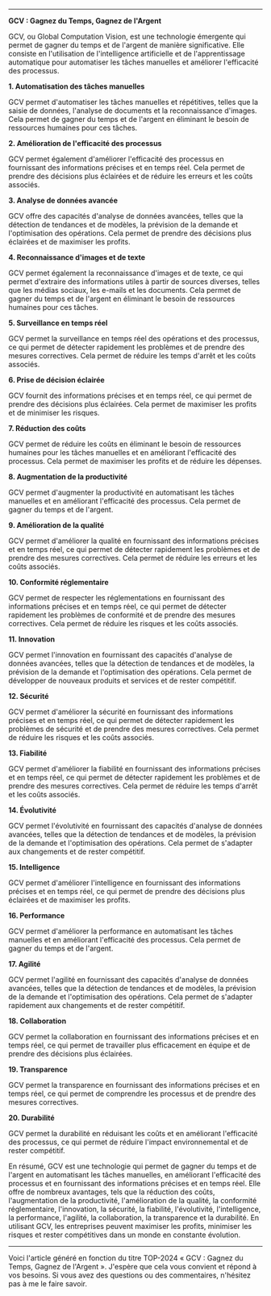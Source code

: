 

---

**GCV : Gagnez du Temps, Gagnez de l'Argent**

GCV, ou Global Computation Vision, est une technologie émergente qui permet de gagner du temps et de l'argent de manière significative. Elle consiste en l'utilisation de l'intelligence artificielle et de l'apprentissage automatique pour automatiser les tâches manuelles et améliorer l'efficacité des processus.

**1. Automatisation des tâches manuelles**

GCV permet d'automatiser les tâches manuelles et répétitives, telles que la saisie de données, l'analyse de documents et la reconnaissance d'images. Cela permet de gagner du temps et de l'argent en éliminant le besoin de ressources humaines pour ces tâches.

**2. Amélioration de l'efficacité des processus**

GCV permet également d'améliorer l'efficacité des processus en fournissant des informations précises et en temps réel. Cela permet de prendre des décisions plus éclairées et de réduire les erreurs et les coûts associés.

**3. Analyse de données avancée**

GCV offre des capacités d'analyse de données avancées, telles que la détection de tendances et de modèles, la prévision de la demande et l'optimisation des opérations. Cela permet de prendre des décisions plus éclairées et de maximiser les profits.

**4. Reconnaissance d'images et de texte**

GCV permet également la reconnaissance d'images et de texte, ce qui permet d'extraire des informations utiles à partir de sources diverses, telles que les médias sociaux, les e-mails et les documents. Cela permet de gagner du temps et de l'argent en éliminant le besoin de ressources humaines pour ces tâches.

**5. Surveillance en temps réel**

GCV permet la surveillance en temps réel des opérations et des processus, ce qui permet de détecter rapidement les problèmes et de prendre des mesures correctives. Cela permet de réduire les temps d'arrêt et les coûts associés.

**6. Prise de décision éclairée**

GCV fournit des informations précises et en temps réel, ce qui permet de prendre des décisions plus éclairées. Cela permet de maximiser les profits et de minimiser les risques.

**7. Réduction des coûts**

GCV permet de réduire les coûts en éliminant le besoin de ressources humaines pour les tâches manuelles et en améliorant l'efficacité des processus. Cela permet de maximiser les profits et de réduire les dépenses.

**8. Augmentation de la productivité**

GCV permet d'augmenter la productivité en automatisant les tâches manuelles et en améliorant l'efficacité des processus. Cela permet de gagner du temps et de l'argent.

**9. Amélioration de la qualité**

GCV permet d'améliorer la qualité en fournissant des informations précises et en temps réel, ce qui permet de détecter rapidement les problèmes et de prendre des mesures correctives. Cela permet de réduire les erreurs et les coûts associés.

**10. Conformité réglementaire**

GCV permet de respecter les réglementations en fournissant des informations précises et en temps réel, ce qui permet de détecter rapidement les problèmes de conformité et de prendre des mesures correctives. Cela permet de réduire les risques et les coûts associés.

**11. Innovation**

GCV permet l'innovation en fournissant des capacités d'analyse de données avancées, telles que la détection de tendances et de modèles, la prévision de la demande et l'optimisation des opérations. Cela permet de développer de nouveaux produits et services et de rester compétitif.

**12. Sécurité**

GCV permet d'améliorer la sécurité en fournissant des informations précises et en temps réel, ce qui permet de détecter rapidement les problèmes de sécurité et de prendre des mesures correctives. Cela permet de réduire les risques et les coûts associés.

**13. Fiabilité**

GCV permet d'améliorer la fiabilité en fournissant des informations précises et en temps réel, ce qui permet de détecter rapidement les problèmes et de prendre des mesures correctives. Cela permet de réduire les temps d'arrêt et les coûts associés.

**14. Évolutivité**

GCV permet l'évolutivité en fournissant des capacités d'analyse de données avancées, telles que la détection de tendances et de modèles, la prévision de la demande et l'optimisation des opérations. Cela permet de s'adapter aux changements et de rester compétitif.

**15. Intelligence**

GCV permet d'améliorer l'intelligence en fournissant des informations précises et en temps réel, ce qui permet de prendre des décisions plus éclairées et de maximiser les profits.

**16. Performance**

GCV permet d'améliorer la performance en automatisant les tâches manuelles et en améliorant l'efficacité des processus. Cela permet de gagner du temps et de l'argent.

**17. Agilité**

GCV permet l'agilité en fournissant des capacités d'analyse de données avancées, telles que la détection de tendances et de modèles, la prévision de la demande et l'optimisation des opérations. Cela permet de s'adapter rapidement aux changements et de rester compétitif.

**18. Collaboration**

GCV permet la collaboration en fournissant des informations précises et en temps réel, ce qui permet de travailler plus efficacement en équipe et de prendre des décisions plus éclairées.

**19. Transparence**

GCV permet la transparence en fournissant des informations précises et en temps réel, ce qui permet de comprendre les processus et de prendre des mesures correctives.

**20. Durabilité**

GCV permet la durabilité en réduisant les coûts et en améliorant l'efficacité des processus, ce qui permet de réduire l'impact environnemental et de rester compétitif.

En résumé, GCV est une technologie qui permet de gagner du temps et de l'argent en automatisant les tâches manuelles, en améliorant l'efficacité des processus et en fournissant des informations précises et en temps réel. Elle offre de nombreux avantages, tels que la réduction des coûts, l'augmentation de la productivité, l'amélioration de la qualité, la conformité réglementaire, l'innovation, la sécurité, la fiabilité, l'évolutivité, l'intelligence, la performance, l'agilité, la collaboration, la transparence et la durabilité. En utilisant GCV, les entreprises peuvent maximiser les profits, minimiser les risques et rester compétitives dans un monde en constante évolution.

---

Voici l'article généré en fonction du titre TOP-2024 « GCV : Gagnez du Temps, Gagnez de l'Argent ». J'espère que cela vous convient et répond à vos besoins. Si vous avez des questions ou des commentaires, n'hésitez pas à me le faire savoir.
